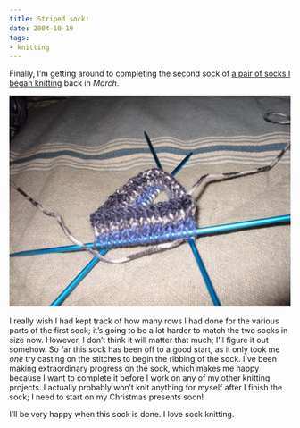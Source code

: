 ```yaml
---
title: Striped sock!
date: 2004-10-19
tags:
- knitting
---
```

Finally, I’m getting around to completing the second sock of [a pair of socks I began knitting](/posts/one-finished-sock) back in *March*.

![The beginnings of a sock on double pointed needles.](./images/stripedsock-01.jpg "Second striped sock beginnings.")

I really wish I had kept track of how many rows I had done for the various parts of the first sock; it’s going to be a lot harder to match the two socks in size now. However, I don’t think it will matter that much; I’ll figure it out somehow. So far this sock has been off to a good start, as it only took me *one* try casting on the stitches to begin the ribbing of the sock. I’ve been making extraordinary progress on the sock, which makes me happy because I want to complete it before I work on any of my other knitting projects. I actually probably won’t knit anything for myself after I finish the sock; I need to start on my Christmas presents soon!

I’ll be very happy when this sock is done. I love sock knitting.
